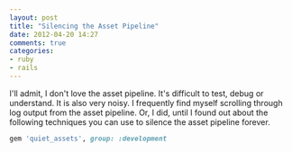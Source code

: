 ```yaml
---
layout: post
title: "Silencing the Asset Pipeline"
date: 2012-04-20 14:27
comments: true
categories: 
- ruby
- rails
---
```


I'll admit, I don't love the asset pipeline. It's difficult to test, debug or understand.
It is also very noisy. I frequently find myself scrolling through log output from the
asset pipeline. Or, I did, until I found out about the following techniques you can use
to silence the asset pipeline forever.

~~~ruby Gemfile
gem 'quiet_assets', group: :development
~~~
